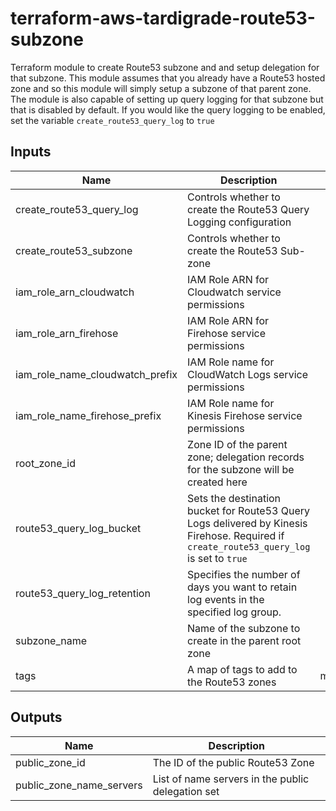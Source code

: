 # terraform-aws-tardigrade-route53-subzone

Terraform module to create Route53 subzone and and setup delegation for that subzone. This module assumes that you already have a Route53 hosted zone and so this module will simply setup a subzone of that parent zone. The module is also capable of setting up query logging for that subzone but that is disabled by default. If you would like the query logging to be enabled, set the variable `create_route53_query_log` to `true`

## Inputs

| Name | Description | Type | Default | Required |
|------|-------------|:----:|:-----:|:-----:|
| create\_route53\_query\_log | Controls whether to create the Route53 Query Logging configuration | bool | `"false"` | no |
| create\_route53\_subzone | Controls whether to create the Route53 Sub-zone | bool | `"true"` | no |
| iam\_role\_arn\_cloudwatch | IAM Role ARN for Cloudwatch service permissions | string | `"null"` | no |
| iam\_role\_arn\_firehose | IAM Role ARN for Firehose service permissions | string | `"null"` | no |
| iam\_role\_name\_cloudwatch\_prefix | IAM Role name for CloudWatch Logs service permissions | string | `"service_cloudwatch_target_firehose"` | no |
| iam\_role\_name\_firehose\_prefix | IAM Role name for Kinesis Firehose service permissions | string | `"service_firehose_s3_delivery"` | no |
| root\_zone\_id | Zone ID of the parent zone; delegation records for the subzone will be created here | string | `"null"` | no |
| route53\_query\_log\_bucket | Sets the destination bucket for Route53 Query Logs delivered by Kinesis Firehose. Required if `create_route53_query_log` is set to `true` | string | `"null"` | no |
| route53\_query\_log\_retention | Specifies the number of days you want to retain log events in the specified log group. | string | `"7"` | no |
| subzone\_name | Name of the subzone to create in the parent root zone | string | `"null"` | no |
| tags | A map of tags to add to the Route53 zones | map(string) | `<map>` | no |

## Outputs

| Name | Description |
|------|-------------|
| public\_zone\_id | The ID of the public Route53 Zone |
| public\_zone\_name\_servers | List of name servers in the public delegation set |

